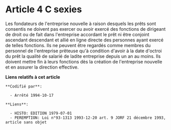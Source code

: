 # Article 4 C sexies

Les fondateurs de l'entreprise nouvelle à raison desquels les prêts sont consentis ne doivent pas exercer ou avoir exercé des
fonctions de dirigeant de droit ou de fait dans l'entreprise accordant le prêt  ni être conjoint  ascendant  descendant et
allié en ligne directe des personnes ayant exercé de telles fonctions. Ils ne peuvent être regardés comme membres du
personnel de l'entreprise prêteuse qu'à condition d'avoir  à la date d'octroi du prêt  la qualité de salarié de ladite
entreprise depuis un an au moins. Ils doivent mettre fin à leurs fonctions dès la création de l'entreprise nouvelle et en
assurer la direction effective.

**Liens relatifs à cet article**

	**Codifié par**:

	  - Arrêté 1994-10-17

	**Liens**:

	  - HISTO: EDITION 1979-07-01
	  - PEREMPTION: Loi n°93-1313 1993-12-20 art. 9 JORF 21 décembre 1993, article sans objet
